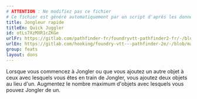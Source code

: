 ```yaml
---
# ATTENTION : Ne modifiez pas ce fichier
# Ce fichier est généré automatiquement par un script d'après les données du module Foundry VTT officiel et de sa traduction
title: Jongleur rapide
titleEn: Quick Juggler
id: otLs7XzMXR1cZKGe
urlFr: https://gitlab.com/pathfinder-fr/foundryvtt-pathfinder2-fr/-/blob/master/data/feats/otLs7XzMXR1cZKGe.htm
urlEn: https://gitlab.com/hooking/foundry-vtt---pathfinder-2e/-/blob/master/packs/data/feats.db/quick-juggler.json
group: feats
layout: dons
---
```

Lorsque vous commencez à Jongler ou que vous ajoutez un autre objet à ceux avec lesquels vous êtes en train de Jongler, vous ajoutez deux objets au lieu d'un. Augmentez le nombre maximum d'objets avec lesquels vous pouvez Jongler de un.


